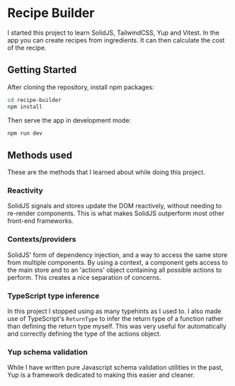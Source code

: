 # Recipe Builder

I started this project to learn SolidJS, TailwindCSS, Yup and Vitest. In the app you can create recipes from ingredients. It can then calculate the cost of the recipe.

## Getting Started

After cloning the repository, install npm packages:

```bash
cd recipe-builder
npm install
```

Then serve the app in development mode:

```bash
npm run dev
```

## Methods used

These are the methods that I learned about while doing this project.

### Reactivity

SolidJS signals and stores update the DOM reactively, without needing to re-render components. 
This is what makes SolidJS outperform most other front-end frameworks.

### Contexts/providers

SolidJS' form of dependency injection, and a way to access the same store from multiple components.
By using a context, a component gets access to the main store and to an 'actions' object containing all possible actions to perform.
This creates a nice separation of concerns.

### TypeScript type inference

In this project I stopped using as many typehints as I used to.
I also made use of TypeScript's `ReturnType` to infer the return type of a function rather than defining the return type myself.
This was very useful for automatically and correctly defining the type of the actions object.

### Yup schema validation

While I have written pure Javascript schema validation utilities in the past, Yup is a framework dedicated to making this easier and cleaner.
